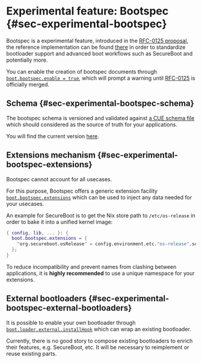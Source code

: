 # Experimental feature: Bootspec {#sec-experimental-bootspec}

Bootspec is a experimental feature, introduced in the [RFC-0125 proposal](https://github.com/NixOS/rfcs/125), the reference implementation can be found [there](https://github.com/NixOS/nixpkgs/pull/172237) in order to standardize bootloader support
and advanced boot workflows such as SecureBoot and potentially more.

You can enable the creation of bootspec documents through [`boot.bootspec.enable = true`](options.html#opt-boot.bootspec.enable), which will prompt a warning until [RFC-0125](https://github.com/NixOS/rfcs/125) is officially merged.

## Schema {#sec-experimental-bootspec-schema}

The bootspec schema is versioned and validated against [a CUE schema file](https://cuelang.org/) which should considered as the source of truth for your applications.

You will find the current version [here](../../../modules/system/activation/bootspec.cue).

## Extensions mechanism {#sec-experimental-bootspec-extensions}

Bootspec cannot account for all usecases.

For this purpose, Bootspec offers a generic extension facility [`boot.bootspec.extensions`](options.html#opt-boot.bootspec.extensions) which can be used to inject any data needed for your usecases.

An example for SecureBoot is to get the Nix store path to `/etc/os-release` in order to bake it into a unified kernel image:

```nix
{ config, lib, ... }: {
  boot.bootspec.extensions = {
    "org.secureboot.osRelease" = config.environment.etc."os-release".source;
  };
}
```

To reduce incompatibility and prevent names from clashing between applications, it is **highly recommended** to use a unique namespace for your extensions.

## External bootloaders {#sec-experimental-bootspec-external-bootloaders}

It is possible to enable your own bootloader through [`boot.loader.external.installHook`](options.html#opt-boot.loader.external.installHook) which can wrap an existing bootloader.

Currently, there is no good story to compose existing bootloaders to enrich their features, e.g. SecureBoot, etc. It will be necessary to reimplement or reuse existing parts.
